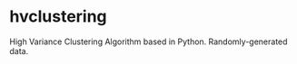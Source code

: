 hvclustering
============

High Variance Clustering Algorithm based in Python.  Randomly-generated data.
